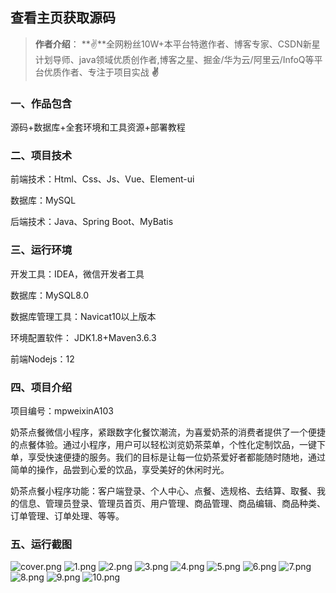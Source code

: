 
 
## 查看主页获取源码

> **作者介绍**： **✌**全网粉丝10W+本平台特邀作者、博客专家、CSDN新星计划导师、java领域优质创作者,博客之星、掘金/华为云/阿里云/InfoQ等平台优质作者、专注于项目实战 **✌**

  

### 一、作品包含

源码+数据库+全套环境和工具资源+部署教程

### 二、项目技术

前端技术：Html、Css、Js、Vue、Element-ui

数据库：MySQL

后端技术：Java、Spring Boot、MyBatis

  

### 三、运行环境

开发工具：IDEA，微信开发者工具

数据库：MySQL8.0

数据库管理工具：Navicat10以上版本

环境配置软件： JDK1.8+Maven3.6.3

前端Nodejs：12


### 四、项目介绍
项目编号：mpweixinA103

奶茶点餐微信小程序，紧跟数字化餐饮潮流，为喜爱奶茶的消费者提供了一个便捷的点餐体验。通过小程序，用户可以轻松浏览奶茶菜单，个性化定制饮品，一键下单，享受快速便捷的服务。我们的目标是让每一位奶茶爱好者都能随时随地，通过简单的操作，品尝到心爱的饮品，享受美好的休闲时光。

奶茶点餐小程序功能：客户端登录、个人中心、点餐、选规格、去结算、取餐、我的信息、管理员登录、管理员首页、用户管理、商品管理、商品编辑、商品种类、订单管理、订单处理、等等。

### 五、运行截图

![cover.png](./cover.png)
![1.png](./1.png)
![2.png](./2.png)
![3.png](./3.png)
![4.png](./4.png)
![5.png](./5.png)
![6.png](./6.png)
![7.png](./7.png)
![8.png](./8.png)
![9.png](./9.png)
![10.png](./10.png)




  
